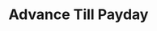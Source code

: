 ---
title: Advance Till Payday
slug: advance-till-payday
updated-on: '2024-05-30T13:44:31.749Z'
created-on: '2024-05-30T13:41:46.671Z'
published-on: '2024-05-30T13:54:32.469Z'
f_city-state-2:
- cms/city/lodi-ca.md
- cms/city/oakdale-ca.md
- cms/city/chico-ca.md
- cms/city/carmichael-ca.md
- cms/city/gautier-ms.md
- cms/city/wenatchee-wa.md
- cms/city/edmonds-wa.md
- cms/city/citrus-heights-ca.md
- cms/city/yazoo-city-ms.md
- cms/city/ocean-springs-ms.md
f_locations:
- cms/payday-loan/advance-till-payday-3462.md
- cms/payday-loan/advance-till-payday-3463.md
- cms/payday-loan/advance-till-payday-3464.md
- cms/payday-loan/advance-till-payday-3465.md
- cms/payday-loan/advance-till-payday-3466.md
- cms/payday-loan/advance-till-payday-3467.md
- cms/payday-loan/advance-till-payday-3468.md
- cms/payday-loan/advance-till-payday-3469.md
- cms/payday-loan/advance-till-payday-3470.md
- cms/payday-loan/advance-till-payday-3471.md
- cms/payday-loan/advance-till-payday-3472.md
f_states:
- cms/state/california.md
- cms/state/mississippi.md
- cms/state/washington.md
layout: '[company].html'
tags: company
---